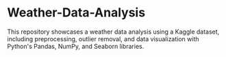 # Weather-Data-Analysis
 This repository showcases a weather data analysis using a Kaggle dataset, including preprocessing, outlier removal, and data visualization with Python's Pandas, NumPy, and Seaborn libraries.
